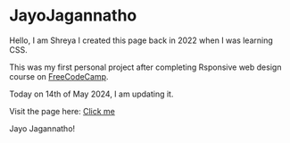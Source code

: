 # JayoJagannatho


Hello, I am Shreya I created this page back in 2022 when I was learning CSS.

This was my first personal project after completing 
Rsponsive web design course on [FreeCodeCamp](https://freecodecamp.org). 

Today on 14th of May 2024, I am updating it.


Visit the page here:
[Click me](https://porwalshreyaa.github.io/JayoJagannatho)


Jayo Jagannatho!